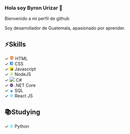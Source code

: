 ### Hola soy Byron Urizar 👋

Bienvenido a mi perfil de github

Soy desarrollador de Guatemala, apasionado por aprender.

## ⚡️Skills
✓ <img src="https://github.com/byronurizar/byronurizar/blob/master/.github/html5.png" width="14"> HTML <br>
✓ <img src="https://github.com/byronurizar/byronurizar/blob/master/.github/css.jpg" width="12"> CSS <br>
✓ <img src="https://github.com/byronurizar/byronurizar/blob/master/.github/js.png" width="12"> Javascript <br>
✓ <img src="https://github.com/byronurizar/byronurizar/blob/master/.github/nodejs.png" width="12"> NodeJS <br>
✓ <img src="https://docs.microsoft.com/es-es/windows/images/csharp-logo.png" width="12"> C# <br>
✓ <img src="https://github.com/byronurizar/byronurizar/blob/master/.github/netcore.png" width="12"> .NET Core <br>
✓ <img src="https://github.com/byronurizar/byronurizar/blob/master/.github/sql.jpg" width="12"> SQL <br>
✓ <img src="https://github.com/byronurizar/byronurizar/blob/master/.github/react.png" width="12"> React JS <br>

## 📚Studying
✓ <img src="https://github.com/byronurizar/byronurizar/blob/master/.github/react.png" width="12"> Python <br>


<!--
**byronurizar/byronurizar** is a ✨ _special_ ✨ repository because its `README.md` (this file) appears on your GitHub profile.

Here are some ideas to get you started:

- 🔭 I’m currently working on ...
- 🌱 I’m currently learning ...
- 👯 I’m looking to collaborate on ...
- 🤔 I’m looking for help with ...
- 💬 Ask me about ...
- 📫 How to reach me: ...
- 😄 Pronouns: ...
- ⚡ Fun fact: ...
-->

